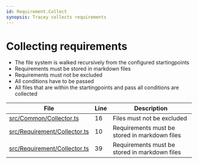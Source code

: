 ```yaml
---
id: Requirement.Collect
synopsis: Tracey collects requirements
---
```


# Collecting requirements

-   The file system is walked recursively from the configured startingpoints
-   Requirements must be stored in markdown files
-   Requirements must not be excluded
-   All conditions have to be passed
-   All files that are within the startingpoints and pass all conditions are collected

<div class="tracey tracey-plugin-tracelinktable">

| File                                                                                                     | Line | Description                                   |
| -------------------------------------------------------------------------------------------------------- | ---- | --------------------------------------------- |
| [src/Common/Collector.ts](../../../src/Common/Collector.ts#L16 "src/Common/Collector.ts")                | 16   | Files must not be excluded                    |
| [src/Requirement/Collector.ts](../../../src/Requirement/Collector.ts#L10 "src/Requirement/Collector.ts") | 10   | Requirements must be stored in markdown files |
| [src/Requirement/Collector.ts](../../../src/Requirement/Collector.ts#L39 "src/Requirement/Collector.ts") | 39   | Requirements must be stored in markdown files |

</div>
